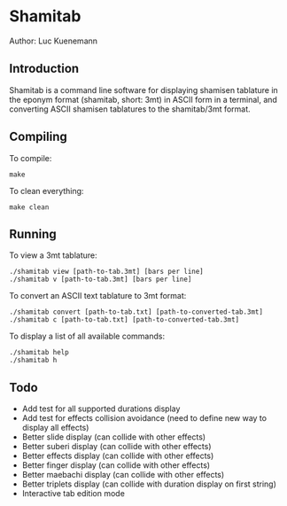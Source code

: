 # Shamitab

Author:
Luc Kuenemann

## Introduction

Shamitab is a command line software for displaying shamisen tablature in the
eponym format (shamitab, short: 3mt) in ASCII form in a terminal, and converting
ASCII shamisen tablatures to the shamitab/3mt format.

## Compiling

To compile:

	make

To clean everything:

	make clean

## Running

To view a 3mt tablature:

	./shamitab view [path-to-tab.3mt] [bars per line]
	./shamitab v [path-to-tab.3mt] [bars per line]

To convert an ASCII text tablature to 3mt format:

	./shamitab convert [path-to-tab.txt] [path-to-converted-tab.3mt]
	./shamitab c [path-to-tab.txt] [path-to-converted-tab.3mt]

To display a list of all available commands:

	./shamitab help
	./shamitab h

## Todo

* Add test for all supported durations display
* Add test for effects collision avoidance (need to define new way to display all effects)
* Better slide display (can collide with other effects)
* Better suberi display (can collide with other effects)
* Better effects display (can collide with other effects)
* Better finger display (can collide with other effects)
* Better maebachi display (can collide with other effects)
* Better triplets display (can collide with duration display on first string)
* Interactive tab edition mode
